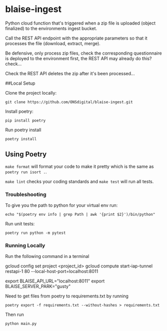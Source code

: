 # blaise-ingest

Python cloud function that's triggered when a zip file is uploaded (object finalized) to the environments ingest bucket.

Call the REST API endpoint with the appropriate parameters so that it processes the file (download, extract, merge).

Be defensive, only process zip files, check the corresponding questionnaire is deployed to the environment first, the REST API may already do this? check...

Check the REST API deletes the zip after it's been processed...

##Local Setup

Clone the project locally:

```
git clone https://github.com/ONSdigital/blaise-ingest.git 
```

Install poetry:
```
pip install poetry
```

Run poetry install
```
poetry install
```

## Using Poetry
``` make format ``` will format your code to make it pretty which is the same as ```poetry run isort .```.

```make lint``` checks your coding standards and ```make test``` will run all tests.

### Troubleshooting

To give you the path to python for your virtual env run:
```
echo "$(poetry env info | grep Path | awk '{print $2}')/bin/python"
```

Run unit tests:
```shell
poetry run python -m pytest
```


### Running Locally

Run the following command in a terminal

gcloud config set project <project_id>
gcloud compute start-iap-tunnel restapi-1 80 --local-host-port=localhost:8011


export BLAISE_API_URL="localhost:8011"
export BLAISE_SERVER_PARK="gusty"

Need to get files from poetry to requirements.txt by running
```shell
poetry export -f requirements.txt --without-hashes > requirements.txt
```

Then run
```shell
python main.py
```